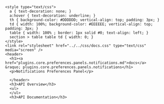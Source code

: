     <style type="text/css">
      a { text-decoration: none; }
      a:hover { text-decoration: underline; }
      th { background-color: #DDDDDD; vertical-align: top; padding: 3px; }
      td { width: 100%; background-color: #EEEEEE; vertical-align: top; padding: 3px; }
      table { width: 100% ; border: 1px solid #0; text-align: left; }
      section > table table td { width: 0; }
    </style>
    <link rel="stylesheet" href="../../css/docs.css" type="text/css" media="screen" />
    <header>
      <h1><a href="plugins.core.preferences.panels.notifications.md">docs</a> &raquo; plugins.core.preferences.panels.notifications</h1>
      <p>Notifications Preferences Panel</p>

      </header>
      <h3>API Overview</h3>
      <ul>
      </ul>
      <h3>API Documentation</h3>
